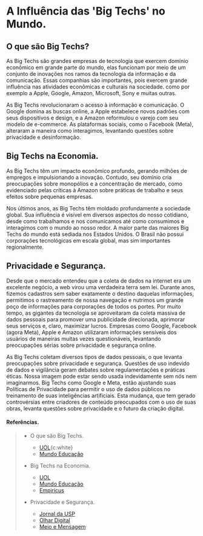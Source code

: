 # A Influência das 'Big Techs' no Mundo.

 ## O que são Big Techs?

As Big Techs são grandes empresas de tecnologia que exercem domínio econômico em grande parte do mundo, elas funcionam por meio de um conjunto de inovações nos ramos da tecnologia da informação e da comunicação. Essas companhias são importantes, pois exercem grande influência nas atividades econômicas e culturais na sociedade. como por exemplo a Apple, Google, Amazon, Microsoft, Sony e muitas outras.

As Big Techs revolucionaram o acesso à informação e comunicação. O Google domina as buscas online, a Apple estabelece novos padrões com seus dispositivos e design, e a Amazon reformulou o varejo com seu modelo de e-commerce. As plataformas sociais, como o Facebook (Meta), alteraram a maneira como interagimos, levantando questões sobre privacidade e desinformação.

## Big Techs na Economia.

As Big Techs têm um impacto econômico profundo, gerando milhões de empregos e impulsionando a inovação. Contudo, seu domínio cria preocupações sobre monopólios e a concentração de mercado, como evidenciado pelas críticas à Amazon sobre práticas de trabalho e seus efeitos sobre pequenas empresas.

Nos últimos anos, as Big Techs têm moldado profundamente a sociedade global. Sua influência é visível em diversos aspectos do nosso cotidiano, desde como trabalhamos e nos comunicamos até como consumimos e interagimos com o mundo ao nosso redor. A maior parte das maiores Big Techs do mundo está sediada nos Estados Unidos. O Brasil não possui corporações tecnológicas em escala global, mas sim importantes regionalmente.

## Privacidade e Segurança.

Desde que o mercado entendeu que a coleta de dados na internet era um excelente negócio, a web virou uma verdadeira terra sem lei. Durante anos, fizemos cadastros sem saber exatamente o destino daquelas informações, permitimos o rastreamento de nossa navegação e nutrimos um grande poço de informações para corporações de todos os portes. Por muito tempo, as gigantes da tecnologia se aproveitaram da coleta massiva de dados pessoais para promover uma publicidade direcionada, aprimorar seus serviços e, claro, maximizar lucros. Empresas como Google, Facebook (agora Meta), Apple e Amazon utilizaram informações sensíveis dos usuários de maneiras muitas vezes questionáveis, levantando preocupações sérias sobre privacidade e segurança online.

As Big Techs coletam diversos tipos de dados pessoais, o que levanta preocupações sobre privacidade e segurança. Questões de uso indevido de dados e vigilância geram debates sobre regulamentações e práticas éticas. Nossa imagem pode estar sendo usada indevidamente sem nós nem imaginarmos. Big Techs como Google e Meta, estão ajustando suas Políticas de Privacidade para permitir o uso de dados públicos no treinamento de suas inteligências artificiais. Esta mudança, que tem gerado controvérsias entre criadores de conteúdo preocupados com o uso de suas obras, levanta questões sobre privacidade e o futuro da criação digital.

#### Referências.
> - O que são Big Techs.
>   - [UOL](https://brasilescola.uol.com.br/o-que-e/geografia/o-que-sao-big-techs.htm){c:white}
>   - [Mundo Educação](https://mundoeducacao.uol.com.br/geografia/o-que-sao-big-techs.htm)
> 
> - Big Techs na Economia.
>   - [UOL](https://brasilescola.uol.com.br/o-que-e/geografia/o-que-sao-big-techs.htm)
>   - [Mundo Educação](https://mundoeducacao.uol.com.br/geografia/o-que-sao-big-techs.htm)
>   - [Empiricus](https://www.empiricus.com.br/explica/big-techs/)
> 
> - Privacidade e Segurança.
>   - [Jornal da USP](https://jornal.usp.br/articulistas/paulo-feldmann/o-assombroso-poder-das-big-techs-na-economia-e-na-politica-dos-paises/)
>   - [Olhar Digital](https://olhardigital.com.br/2023/09/11/seguranca/como-google-meta-e-microsoft-utilizam-seus-dados-pessoais-para-treinar-ias/)
>   - [Meio e Mensagem](https://sxsw.meioemensagem.com.br/noticias2019/2019/03/11/privacidade-e-o-lado-obscuro-das-big-techs/)
>     
